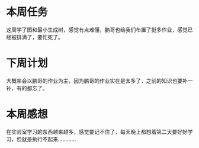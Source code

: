 # **本周任务**
这周学了图和最小生成树，感觉有点难懂，鹏哥也给我们布置了挺多作业，感觉已经被排满了，要忙死了。
# **下周计划**
大概率会以鹏哥的作业为主，因为鹏哥的作业实在是太多了，之前的知识也要补一补，有的都忘了。
# **本周感想**
在实验室学习的东西越来越多，感觉要记不住了，每天晚上都想着第二天要好好学习，但就是执行不起来…………

